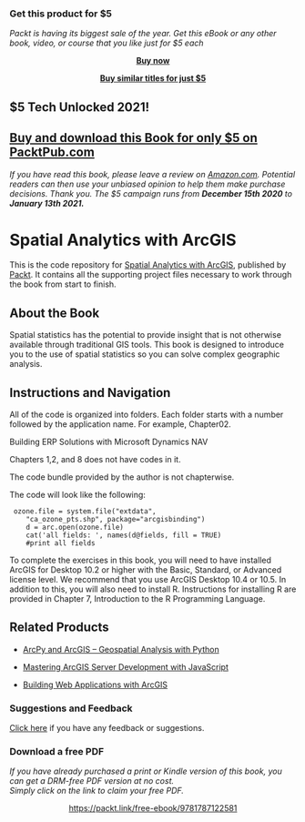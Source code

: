 
### Get this product for $5

<i>Packt is having its biggest sale of the year. Get this eBook or any other book, video, or course that you like just for $5 each</i>


<b><p align='center'>[Buy now](https://packt.link/9781787122581)</p></b>


<b><p align='center'>[Buy similar titles for just $5](https://subscription.packtpub.com/search)</p></b>


## $5 Tech Unlocked 2021!
[Buy and download this Book for only $5 on PacktPub.com](https://www.packtpub.com/product/spatial-analytics-with-arcgis/9781787122581)
-----
*If you have read this book, please leave a review on [Amazon.com](https://www.amazon.com/gp/product/1787122581).     Potential readers can then use your unbiased opinion to help them make purchase decisions. Thank you. The $5 campaign         runs from __December 15th 2020__ to __January 13th 2021.__*

# Spatial Analytics with ArcGIS
This is the code repository for [Spatial Analytics with ArcGIS](https://www.packtpub.com/application-development/spatial-analytics-arcgis?utm_source=github&utm_medium=repository&utm_campaign=9781787122581), published by [Packt](https://www.packtpub.com/?utm_source=github). It contains all the supporting project files necessary to work through the book from start to finish.
## About the Book
Spatial statistics has the potential to provide insight that is not otherwise available through traditional GIS tools. This book is designed to introduce you to the use of spatial statistics so you can solve complex geographic analysis.
## Instructions and Navigation
All of the code is organized into folders. Each folder starts with a number followed by the application name. For example, Chapter02.

Building ERP Solutions with Microsoft Dynamics NAV

Chapters 1,2, and 8 does not have codes in it. 

The code bundle provided by the author is not chapterwise.


The code will look like the following:
```
 ozone.file = system.file("extdata",    
    "ca_ozone_pts.shp", package="arcgisbinding") 
    d = arc.open(ozone.file) 
    cat('all fields: ', names(d@fields, fill = TRUE)         
    #print all fields
```

To complete the exercises in this book, you will need to have installed ArcGIS for Desktop 10.2 or higher with the Basic, Standard, or Advanced license level. We recommend that you use ArcGIS Desktop 10.4 or 10.5. In addition to this, you will also need to install R. Instructions for installing R are provided in Chapter 7, Introduction to the R Programming Language.

## Related Products
* [ArcPy and ArcGIS – Geospatial Analysis with Python](https://www.packtpub.com/application-development/arcpy-and-arcgis-–-geospatial-analysis-python?utm_source=github&utm_medium=repository&utm_campaign=9781783988662)

* [Mastering ArcGIS Server Development with JavaScript](https://www.packtpub.com/application-development/mastering-arcgis-server-development-javascript?utm_source=github&utm_medium=repository&utm_campaign=9781784396459)

* [Building Web Applications with ArcGIS](https://www.packtpub.com/application-development/building-web-applications-arcgis?utm_source=github&utm_medium=repository&utm_campaign=9781783552955)

### Suggestions and Feedback
[Click here](https://docs.google.com/forms/d/e/1FAIpQLSe5qwunkGf6PUvzPirPDtuy1Du5Rlzew23UBp2S-P3wB-GcwQ/viewform) if you have any feedback or suggestions.
### Download a free PDF

 <i>If you have already purchased a print or Kindle version of this book, you can get a DRM-free PDF version at no cost.<br>Simply click on the link to claim your free PDF.</i>
<p align="center"> <a href="https://packt.link/free-ebook/9781787122581">https://packt.link/free-ebook/9781787122581 </a> </p>